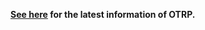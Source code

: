 **[See here](https://github.com/teamhimeh/simutrans/wiki/OTRP-Home) for the latest information of OTRP.**
